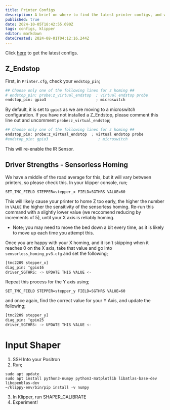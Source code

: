 ```yaml
---
title: Printer Configs
description: A brief on where to find the latest printer configs, and what settings you'll need to update.
published: true
date: 2024-10-05T18:42:55.690Z
tags: configs, klipper
editor: markdown
dateCreated: 2024-08-01T04:12:16.244Z
---
```


Click [here](https://github.com/Positron3D/PositronConfig) to get the latest configs.

## Z_Endstop
First, in `Printer.cfg`, check your `endstop_pin`;
```python
## Choose only one of the following lines for z homing ##
# endstop_pin: probe:z_virtual_endstop  ; virtual endstop probe 
endstop_pin: gpio3                      ; microswitch
```
By default, it is set to `gpio3` as we are moving to a microswitch configuration. If you have not installed a Z_Endstop, please comment this line out and uncomment `probe:z_virtual_endstop`;
```python
## Choose only one of the following lines for z homing ##
endstop_pin: probe:z_virtual_endstop  ; virtual endstop probe 
#endstop_pin: gpio3                      ; microswitch
```
This will re-enable the IR Sensor.

## Driver Strengths - Sensorless Homing
We have a middle of the road average for this, but it will vary between printers, so please check this.
In your klipper console, run;

`SET_TMC_FIELD STEPPER=stepper_x FIELD=SGTHRS VALUE=60`

This will likely cause your printer to home Z too early, the higher the number in `VALUE` the higher the sensitivity of the sensorless homing. Re-run this command with a slightly lower value (we reccomend reducing by increments of 5), until your X axis is reliably homing.
- Note; you may need to move the bed down a bit every time, as it is likely to move up each time you attempt this.

Once you are happy with your X homing, and it isn't skipping when it reaches 0 on the X axis, take that value and go into `sensorless_homing_pv3.cfg` and set the following;
```python
[tmc2209 stepper_x]
diag_pin: ^gpio16
driver_SGTHRS: -> UPDATE THIS VALUE <-
```

Repeat this process for the Y axis using;

`SET_TMC_FIELD STEPPER=stepper_y FIELD=SGTHRS VALUE=60`

and once again, find the correct value for your Y Axis, and update the following;
```python
[tmc2209 stepper_y]
diag_pin: ^gpio25
driver_SGTHRS: -> UPDATE THIS VALUE <-
```

# Input Shaper
1. SSH Into your Positron
2. Run;
```
sudo apt update
sudo apt install python3-numpy python3-matplotlib libatlas-base-dev libopenblas-dev
~/klippy-env/bin/pip install -v numpy
```
3. In Klipper, run SHAPER_CALIBRATE
4. Experiment!